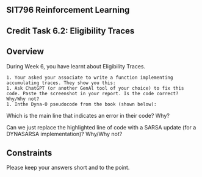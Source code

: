## SIT796 Reinforcement Learning

## Credit Task 6.2: Eligibility Traces

## Overview

During Week 6, you have learnt about Eligibility Traces.

    1. Your asked your associate to write a function implementing accumulating traces. They show you this:
    1. Ask ChatGPT (or another GenAl tool of your choice) to fix this code. Paste the screenshot in your report. Is the code correct? Why/Why not?
    1. Inthe Dyna-O pseudocode from the book (shown below):

Which is the main line that indicates an error in their code? Why?

Can we just replace the highlighted line of code with a SARSA update (for a DYNASARSA implementation)? Why/Why not?

## Constraints

Please keep your answers short and to the point.